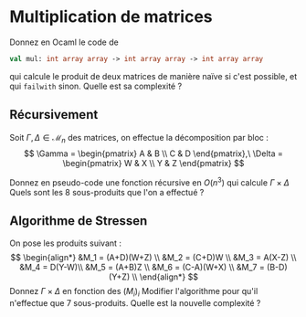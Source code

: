 
# Multiplication de matrices
 Donnez en Ocaml le code de
```ocaml
val mul: int array array -> int array array -> int array array
```
qui calcule le produit de deux matrices de manière naïve si c'est possible, et qui `failwith` sinon.
Quelle est sa complexité ?

## Récursivement
Soit $\Gamma,\Delta \in \mathcal{M}_n$ des matrices, on effectue la décomposition par bloc :
$$
\Gamma = \begin{pmatrix}
A & B \\
C & D 
\end{pmatrix},\ \Delta = \begin{pmatrix}
W & X  \\
Y & Z
\end{pmatrix}
$$

Donnez en pseudo-code une fonction récursive en $O(n^3)$ qui calcule $\Gamma\times \Delta$
Quels sont les 8 sous-produits que l'on a effectué ?

## Algorithme de Stressen

On pose les produits suivant :
$$
\begin{align*}
&M_1 = (A+D)(W+Z) \\
&M_2 = (C+D)W \\
&M_3 = A(X-Z) \\
&M_4 = D(Y-W)\\
&M_5 = (A+B)Z \\
&M_6 = (C-A)(W+X) \\
&M_7 = (B-D)(Y+Z) \\
\end{align*}
$$
Donnez $\Gamma \times \Delta$ en fonction des $(M_i)_i$
Modifier l'algorithme pour qu'il n'effectue que 7 sous-produits. Quelle est la nouvelle complexité ?



<!--stackedit_data:
eyJoaXN0b3J5IjpbLTUwNTc2MzE2NCwxMzA0MjY5MTldfQ==
-->